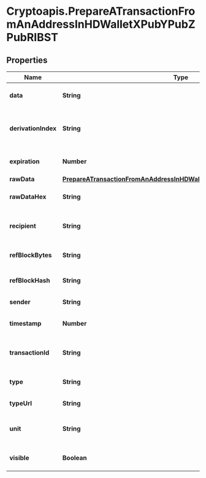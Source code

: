 # Cryptoapis.PrepareATransactionFromAnAddressInHDWalletXPubYPubZPubRIBST

## Properties

Name | Type | Description | Notes
------------ | ------------- | ------------- | -------------
**data** | **String** | String representation of the data | 
**derivationIndex** | **String** | Representation of the derivation index of the xpub address | 
**expiration** | **Number** | Rrepresentation of the expiration value | 
**rawData** | [**PrepareATransactionFromAnAddressInHDWalletXPubYPubZPubRIBSTRawData**](PrepareATransactionFromAnAddressInHDWalletXPubYPubZPubRIBSTRawData.md) |  | [optional] 
**rawDataHex** | **String** | Representation of the raw data in hex format | 
**recipient** | **String** | Rrepresentation of the recipients&#39; address | 
**refBlockBytes** | **String** | Representation of the block bytes | 
**refBlockHash** | **String** | Representation of the block hash refference | 
**sender** | **String** | Representation of the sender | 
**timestamp** | **Number** | Representation of the timestamp | 
**transactionId** | **String** | Represents the reference transaction identifier. | 
**type** | **String** | Representation of the transfer type. | 
**typeUrl** | **String** | Representation of the URL | 
**unit** | **String** | Represents the unit of the amount to be sent. | 
**visible** | **Boolean** | Representation of the address visibility | 



